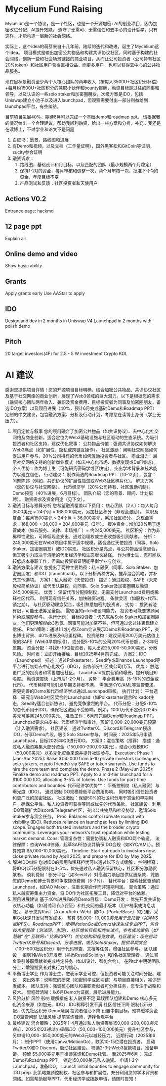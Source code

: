 # Mycelium Fund Raising 
Mycelium是一个协议，是一个社区，也是一个开源加密+AI的创业项目，因为加密改进分配，AI提升效能。
遵守了无需可、无需信任和去中心的设计哲学，只有这样，才能构造一层新的社会网络。

实际上，这个idea的萌芽来自十几年前，陆续的迭代和改进，诞生了Mycelium这个idea。
项目模式是输出加密公共物品和构建共识协议社区，同时基于构建的社会网络，创新一些和社会场景链接的商业项目，从而让公司投资者（公司持有社区20%token）和社区用户获得直接受益，而更多用户，也可以获得去中心的公共物品服务。

现在目标是融资至少两个人核心团队的两年收入（按每人3500U+社区积分补偿）+每月约1500U+社区积分的兼职小伙伴和bounty报酬，融资目标是过往的同事和领导，以及认识的一些solo staker和加密圈朋友，次级方案是IDO，包括Uniswap建立小池子以及进入launchpad，但观察需要付出一部分利益给到launchpad平台，有些纠结。

目前项目进展40%，期待6月可以完成一个基础demo和roadmap ppt。
请根据我的情况给出一个合理建议，帮助我顺利融资，给出一些方案和分析，补充：我还是在读博士，不过学业和论文不是问题

1. 白皮书：愿景，路线图和进展
2. 有Demo和视频，以及文档（工作量证明），国外黑客松和GitCoin等证明，zucity参会证明
3. 融资诉求：
	1. 路线图，基础设计和月目标，以及匹配的团队（最小规模两个月稳定）
	2. 保持1-2Q的资金，每月审核和调整一次，两个月审核一次，批准下个Q的资金，年度目标不变
	3. 产品测试和反馈：社区投资者和天使用户
## Actions V0.2
Entrance page: hackmd
## 12 page ppt
Explain all 

## Online demo and video
Show basic ability

## Grants
Apply grants early
Use AAStar to apply
## IDO 
Design and dev in 2 months in Uniswap V4
Launchpad in 2 months with polish demo



## Pitch
20 target investors(4F) for 2.5 - 5 W investment
Crypto KOL


# AI 建议
感谢您提供项目详情！您的开源项目目标明确，结合加密公共物品、共识协议社区及基于社交网络的商业创新，展现了Web3领域的巨大潜力。以下是根据您的需求（融资核心团队两年收入、兼职及赏金费用、目标投资者为同事及加密圈朋友、备选IDO方案）以及项目进展（40%，预计6月完成基础Demo和Roadmap PPT）定制的中文建议，包含融资方案、分析及行动计划，考虑您在读博士身份（学业无压力）。
1. 项目定位与叙事
您的项目融合了加密公共物品（如共识协议）、去中心化社交网络及商业创新，适合定位为Web3基础设施与社区驱动的生态系统。为吸引投资者和社区支持，建议优化叙事：
公共物品价值：强调共识协议如何解决Web3痛点（如扩展性、隐私或跨链互操作）。
社区激励：阐明社交网络如何促进用户参与，20%公司持有的代币如何激励投资者与社区。
商业潜力：展示社交网络支持的创新商业模式（如去中心化市场、数据变现或DeFi集成）。
个人优势：作为博士生（可能研究密码学或区块链），突出学术背景和技术能力以建立信任。
行动建议：
制作简洁的Roadmap PPT（10-12页），包含：
问题陈述（例如，共识协议的扩展性瓶颈或Web3社区碎片化）。
解决方案（您的协议与社交网络）。
代币经济学（20%公司持有、社区激励机制）。
Demo预览（40%进展，6月目标）。
团队介绍（您的背景、顾问、计划招聘）。
融资需求及资金用途（见下文）。
2. 融资目标与预算分析
您希望融资覆盖以下费用：
核心团队（2人）：每人每月3500美元 × 24个月 = 168,000美元，另加社区积分（非现金激励）。
兼职及赏金：每月1500美元 × 24个月 = 36,000美元，另加社区积分。
总现金需求：168,000 + 36,000 = 204,000美元（2年）。
缓冲资金：增加20%用于运营成本（如云服务、法律、市场推广）= 约245,000美元。
社区积分：作为非稀释性激励，可降低现金支出，通过治理权或生态收益吸引贡献者。
分析：
245,000美元在Web3项目中属于适中规模，适合通过天使投资（同事、Solo Staker、加密圈朋友）或IDO实现。
社区积分是亮点，与公共物品理念契合，但其吸引力取决于清晰的代币经济学和生态增长路径。
作为博士生，您可能以较低成本兼职工作，但需向投资者证明能平衡学业与创业。
3. 融资方案与建议
您提出了两种主要路径：私人融资（同事、Solo Staker、加密圈朋友）和IDO（Launchpad）。以下分析两种方案，推荐混合策略，并补充其他选项。
方案1：私人融资（天使投资）
描述：通过股权、SAFE（未来股权简单协议）或代币认股权，向同事、Solo Staker及加密圈朋友融资245,000美元。
优势：
保留代币分配控制权，无需支付Launchpad费用或稀释社区代币。
利用现有信任关系，加快融资进程。
条款灵活（如股权+代币、锁定期）。
与社区驱动理念契合，吸引熟悉加密的投资者。
劣势：
投资者池有限，可能无法筹足全额。
需较强的pitch和谈判能力。
投资者可能要求顾问角色或深度参与。
执行计划：
目标投资者：优先联系Solo Staker和加密圈朋友，他们更理解Web3愿景。同事可能对加密不熟，但可通过您过往表现建立信任。
Pitch策略：通过1:1或小型Zoom会议展示Demo和Roadmap PPT，突出博士背景、40%进展及6月里程碑。
投资结构：建议采用200万美元估值上限的SAFE（Web3早期标准），或分配5-10%的公司20%代币份额，2-3年归属期。
资金分配：寻找5-10位投资者，每人出资25,000-50,000美元，分散风险。
时间表：立即开始接触，目标2025年4月前完成。
方案2：IDO（Launchpad）
描述：通过Polkastarter、Seedify或Binance Launchpad等平台进行初始去中心化发行（IDO），出售部分社区或公司代币。
优势：
触达更广泛的投资者和零售加密社区。
Launchpad提供营销和曝光，提升项目知名度。
融资速度快（上市后1-2个月）。
劣势：
平台费用高（5-15%的资金或代币）。
代币稀释可能引发早期支持者不满。
需满足KYC/AML等监管要求。
需更完善的Demo和代币经济学以通过Launchpad审核。
执行计划：
平台选择：研究与Web3社区契合的Launchpad（如Polkastarter适合Polkadot生态，Seedify适合创新协议），避免竞争激烈的平台。
代币分配：分配5-10%的总代币用于IDO，确保社区激励不受影响。例如，1000万代币定价0.0245美元可筹集245,000美元。
准备工作：6月前完善Demo和Roadmap PPT。Launchpad要求白皮书、代币经济学和审计，预留10,000-20,000美元预算（计入融资需求）。
社区建设：通过Twitter/X、Discord和Telegram预热IDO，分享Demo片段，吸引Solo Staker参与。
时间表：2025年5月申请Launchpad，目标2025年Q3进行IDO。
方案3：混合策略（推荐）
描述：通过私人融资筹集大部分资金（150,000-200,000美元），结合小规模IDO（50,000美元）以多元化资金来源并提升社区参与。
Execution:
Phase 1 (Jan-Apr 2025): Raise $150,000 from 5-10 private investors (colleagues, solo stakers, crypto friends) via SAFE or token warrants. Use funds to hire the core team and complete the demo.
Phase 2 (May-Jun 2025): Finalize demo and roadmap PPT. Apply to a mid-tier launchpad for a $100,000 IDO, allocating 3-5% of tokens. Use funds for part-time contributors and bounties.
代币经济学优势**：
平衡控制权（私人融资）与曝光度（IDO）。
通过限制IDO规模降低平台费用影响。
同时吸引信任投资者和更广泛的加密社区。
社区激励：保留50%的社区积分用于赏金和早期用户，确保公平性。私人投资者可获得等同或优先的代币条款。
社区建设：利用IDO营销扩大Discord/Telegram社区，突出公共物品和社交协议，邀请Solo Staker参与赏金任务。
Pros:
Balances control (private round) with visibility (IDO).
Reduces reliance on launchpad fees by limiting IDO scope.
Engages both trusted investors and the broader crypto community.
Leverages your network’s trust reputation while testing market demand.
Cons:
管理复杂性：需要协调私人融资和IDO两个轨道。
法律保障：咨询Web3律师，起草SAFE协议并确保IDO合规（如KYC/AML）。预算预算 $5,000-10,000美元。
Timeline: Start outreach to investors now, close private round by April 2025, and prepare for IDO by May 2025.
4. 解决IDO纠结
您对IDO的费用和稀释担忧可以通过以下方式缓解：
控制稀释：将IDO代币分配限制在3-5%，优先通过私人融资保留核心，社区积分激励贡献者。
谈判费用：部分平台（如Seedify）对高潜力项目提供优惠条款，凭借您的Demo和博士背景可争取降低费用（5-7%）。
替代平台：探索社区驱动的Launchpad，如DAO Maker，注重长期合作而非短期利润。
混合策略：通过私人融资筹集主力资金，将IDO作为社区拓展工具，降低对平台的依赖。
5. 项目进展建议
基于40%进展和6月Demo目标：
Demo开发：
优先开发共识协议核心功能（如测试网节点验证）和社交网络最小版本（用户档案或消息功能）。
基于您对Rust（Axum/Actix-Web）或Go（PocketBase）的兴趣，采用Go快速开发以节省成本。
预算 $5,000- $10,000美元用于云托管（如AWS或IPFS）。
Roadmap PPT：
使用MotionGo或Canva快速生成专业PPT，包含技术里程碑（测试网、主网）、社区增长目标和商业试点。
参考成功案例（如“慧敏”在“互联网+”比赛的PPT）优化结构和视觉效果。
社区建设：
现在启动Twitter/X账号和Discord，分享进展，吸引Solo Staker。
提供早期赏金（100-$500社区积分）用于代码审查、文档等任务，增强社区参与。
团队建设：
招聘1名Web3开发者（熟悉Rust或Solidity）和1名社区管理者。
通过赏金吸引兼职贡献者完成特定任务（如UI设计、智能合约）。
在Pitch中明确团队分工，增强投资者对执行力的信心。
6. 平衡博士学业
作为博士生，您表示学业可控，但投资者可能关注时间分配。建议：
突出效率：说明您的研究（如密码学或区块链）与项目直接相关，减少研发成本。
团队支持：强调核心团队和兼职贡献者可分担任务，您专注于战略和技术。
里程碑清晰：以6月Demo为证据，展示进展能力。
7. 风险分析
风险
影响
缓解措施
私人融资不足
延误团队组建和Demo
核心多元化资金来源（如加元、IDO）
IDO稀释引发不满
社区信任下降
限制代币分配，优先社区积分
Demo延误
投资者信心下降
设置中期目标，预算缓冲资金
IDO监管问题
法律风险
提前咨询律师，选择合规平台
8. 最终建议
混合策略：2025年1-4月通过私人融资筹集150,000-$200,000美元核心，2025年Q3通过小规模IDO（50,000-$100,000美元）提升社区参与，另申请10,000- $50,000美元的Web3元以减轻压力。
近期行动（2025年6月）：
制作PPT（使用Canva/MotionGo），联系10-15位潜在投资者。
启动Twitter/X和O Discord，启动社区建设。
筛选2-3个Web3拨款项目，准备申请。
预留 $5,000美元用于律师咨询和Demo托管。
至2025年6月：
完成Demo和Roadmap PPT。
锁定150,000美元私人融资。
申请1-2个Launchpad，准备IDO。
Launch initial bounties to engage community for IDO prep.
此策略兼顾控制权、社区参与和扩展性，充分利用您的学术背景和网络。如需帮助起草PPT、代币经济学或拨款申请，请随时告知！